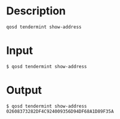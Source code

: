 # Description
```
qosd tendermint show-address
```
# Input
```
$ qosd tendermint show-address
```
# Output
```
$ qosd tendermint show-address
02608373282DF4C924009356D94DF68A1D89F35A
```